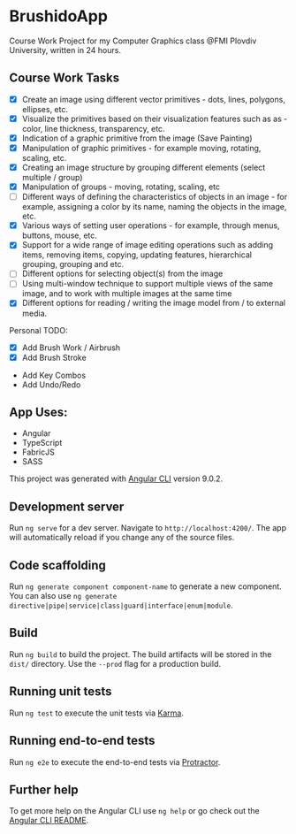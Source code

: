 # BrushidoApp
Course Work Project for my Computer Graphics class @FMI Plovdiv University, written in 24 hours.

## Course Work Tasks
 - [X] Create an image using different vector primitives - dots, lines, polygons, ellipses, etc.
 - [X] Visualize the primitives based on their visualization features such as as - color, line thickness, transparency, etc.
 - [X] Indication of a graphic primitive from the image (Save Painting)
 - [X] Manipulation of graphic primitives - for example moving, rotating, scaling, etc.
 - [X] Creating an image structure by grouping different elements (select multiple / group)
 - [X] Manipulation of groups - moving, rotating, scaling, etc
 - [ ] Different ways of defining the characteristics of objects in an image - for example, assigning a color by its name, naming the objects in the image, etc.
 - [X] Various ways of setting user operations - for example, through menus, buttons, mouse, etc.
 - [X] Support for a wide range of image editing operations such as adding items, removing items, copying, updating features, hierarchical grouping, grouping and etc.
 - [ ] Different options for selecting object(s) from the image
 - [ ] Using multi-window  technique to support multiple views of the same image, and to work with multiple images at the same time
 - [X] Different options for reading / writing the image model from / to external media.
 
 Personal TODO:
 - [X] Add Brush Work / Airbrush
 - [X] Add Brush Stroke
 - Add Key Combos
 - Add Undo/Redo

## App Uses:
- Angular
- TypeScript
- FabricJS
- SASS

This project was generated with [Angular CLI](https://github.com/angular/angular-cli) version 9.0.2.

## Development server

Run `ng serve` for a dev server. Navigate to `http://localhost:4200/`. The app will automatically reload if you change any of the source files.

## Code scaffolding

Run `ng generate component component-name` to generate a new component. You can also use `ng generate directive|pipe|service|class|guard|interface|enum|module`.

## Build

Run `ng build` to build the project. The build artifacts will be stored in the `dist/` directory. Use the `--prod` flag for a production build.

## Running unit tests

Run `ng test` to execute the unit tests via [Karma](https://karma-runner.github.io).

## Running end-to-end tests

Run `ng e2e` to execute the end-to-end tests via [Protractor](http://www.protractortest.org/).

## Further help

To get more help on the Angular CLI use `ng help` or go check out the [Angular CLI README](https://github.com/angular/angular-cli/blob/master/README.md).
